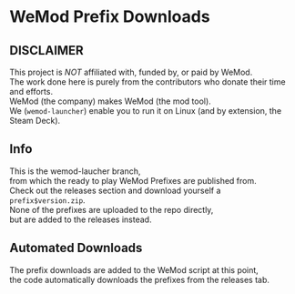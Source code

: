 # WeMod Prefix Downloads

## DISCLAIMER
This project is *NOT* affiliated with, funded by, or paid by WeMod.  
The work done here is purely from the contributors who donate their time and efforts.  
WeMod (the company) makes WeMod (the mod tool).  
We (`wemod-launcher`) enable you to run it on Linux (and by extension, the Steam Deck).

## Info
This is the wemod-laucher branch,  
from which the ready to play WeMod Prefixes are published from.  
Check out the releases section and download yourself a `prefix$version.zip`.  
None of the prefixes are uploaded to the repo directly,  
but are added to the releases instead.

## Automated Downloads
The prefix downloads are added to the WeMod script at this point,  
the code automatically downloads the prefixes from the releases tab.  
